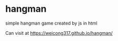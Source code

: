 # hangman
simple hangman game created by js in html

Can visit at https://weicong317.github.io/hangman/
